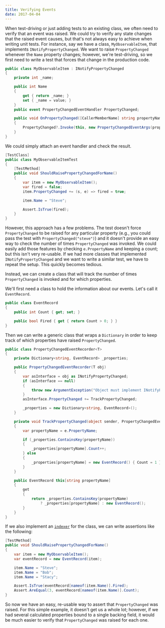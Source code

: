 ```yaml
---
title: Verifying Events
date: 2017-04-04
---
```


When test-driving or just adding tests to an existing class, we often need to verify that an event was raised.
We could try to verify any state changes that the raised event causes, but that's not always easy to achieve when writing unit tests. 
For instance, say we have a class, `MyObservableItem`, that implements `INotifyPropertyChanged`.
We want to raise `PropertyChanged` whenever the `Name` property changes; however, we're test-driving, so we first need to write a test that forces that change in the production code.

```cs
public class MyObservableItem : INotifyPropertyChanged
{
    private int _name;

    public int Name
    {
        get { return _name; }
        set { _name = value; }
    }
    public event PropertyChangedEventHandler PropertyChanged;

    public void OnPropertyChanged([CallerMemberName] string propertyName = "")
    {
        PropertyChanged?.Invoke(this, new PropertyChangedEventArgs(propertyName));
    }
}
```

We could simply attach an event handler and check the result.

```cs
[TestClass]
public class MyObservableItemTest
{
    [TestMethod]
    public void ShouldRaisePropertyChangedForName()
    {
        var item = new MyObservableItem();
        var fired = false;
        item.PropertyChanged += (s, e) => fired = true;

        item.Name = "Steve";

        Assert.IsTrue(fired);
    }
}
```
However, this approach has a few problems.
The test doesn't force `PropertyChanged` to be raised for any particular property (e.g., you could pass the test with `PropertyChanged("steve")`) and it doesn't provide an easy way to check the number of times `PropertyChanged` was invoked.
We could easily add those features by checking `e.PropertyName` and keeping a count; but this isn't very re-usable.
If we had more classes that implemented `INotifyPropertyChanged` and we want to write a similar test, we have to repeat the setup. This quickly becomes tedious.

Instead, we can create a class that will track the number of times `PropertyChanged` is invoked and for which properties.

We'll first need a class to hold the information about our events. Let's call it `EventRecord`.
```cs
public class EventRecord
{
    public int Count { get; set; }

    public bool Fired { get { return Count > 0; } }
}
```

Then we can write a generic class that wraps a `Dictionary` in order to keep track of which properties have raised `PropertyChanged`.

```cs
public class PropertyChangedEventRecorder<T> 
{
    private Dictionary<string, EventRecord> _properties;

    public PropertyChangedEventRecorder(T obj)
    {
        var asInterface = obj as INotifyPropertyChanged;
        if (asInterface == null)
        {
            throw new ArgumentException("Object must implement INotifyPropertyChanged");
        }        
        asInterface.PropertyChanged += TrackPropertyChanged;

        _properties = new Dictionary<string, EventRecord>();
    }

    private void TrackPropertyChanged(object sender, PropertyChangedEventArgs e)
    {
        var propertyName = e.PropertyName;

        if (_properties.ContainsKey(propertyName))
        {
            _properties[propertyName].Count++;
        } else
        {
            _properties[propertyName] = new EventRecord() { Count = 1 };
        }
    }

    public EventRecord this[string propertyName]
    {
        get
        {
            return _properties.ContainsKey(propertyName)
                ? _properties[propertyName] : new EventRecord();
        }
    }
}
```

If we also implement an [`indexer`](https://msdn.microsoft.com/en-us/library/2549tw02.aspx) for the class, we can write assertions like the following:

```cs
[TestMethod]
public void ShouldRaisePropertyChangedForName()
{
    var item = new MyObservableItem();
    var eventRecord = new EventRecord(item);

    item.Name = "Steve";
    item.Name = "Bob";
    item.Name = "Stacy";

    Assert.IsTrue(eventRecord[nameof(item.Name)].Fired);
    Assert.AreEqual(3, eventRecord[nameof(item.Name)].Count);
}
```
So now we have an easy, re-usable way to assert that `PropertyChanged` was raised.
For this simple example, it doesn't get us a whole lot; however, if we had several calculated properties bound to a single backing field, it would be much easier to verify that `PropertyChanged` was raised for each one.